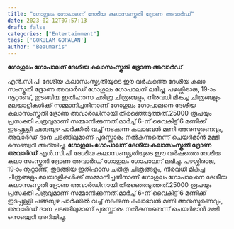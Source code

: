 ```yaml
---
title: "ഗോഗുലം ഗോപാലന് ദേശീയ കലാസംസ്കൃതി ദ്രോണ അവാർഡ്‌"
date: 2023-02-12T07:57:13
draft: false
categories: ["Entertainment"]
tags: ['GOKULAM GOPALAN']
author: "Beaumaris"
---
```


<strong>ഗോഗുലം ഗോപാലന് ദേശീയ കലാസംസ്കൃതി ദ്രോണ അവാർഡ്‌</strong>

എൻ.സി.പി ദേശീയ കലാസംസ്ക്യതിയുടെ ഈ വർഷത്തെ ദേശീയ കലാ സംസ്കൃതി ദ്രോണ അവാർഡ് ഗോഗുലം ഗോപാലന് ലഭിച്ചു. പഴശ്ശിരാജ, 19-ാം നൂറ്റാണ്ട്, തുടങ്ങിയ ഇതിഹാസ ചരിത്ര ചിത്രങ്ങളും, നിരവധി മികച്ച ചിത്രങ്ങളും മലയാളികൾക്ക് സമ്മാനിച്ചതിനാണ് ഗോഗുലം ഗോപാലനെ ദേശീയ കലാസംസ്കൃതി ദ്രോണ അവാർഡിനായി തിരഞ്ഞെടുത്തത്.25000 രൂപയും പ്രസക്തി പത്രവുമാണ് സമ്മാനിക്കുന്നത്.മാർച്ച് 6-ന് വൈകിട്ട് 6 മണിക്ക് ഇടപ്പള്ളി ചങ്ങമ്പുഴ പാർക്കിൽ വച്ച് നടക്കുന്ന കലാഭവൻ മണി അനുസ്മരണവും, അവാർഡ് ദാന ചടങ്ങിലുമാണ് പുരസ്ക്കാരം നൽകുന്നതെന്ന് ചെയർമാൻ മമ്മി സെഞ്ച്വറി അറിയിച്ചു.
**ഗോഗുലം ഗോപാലന് ദേശീയ കലാസംസ്കൃതി ദ്രോണ അവാർഡ്‌** എൻ.സി.പി ദേശീയ കലാസംസ്ക്യതിയുടെ ഈ വർഷത്തെ ദേശീയ കലാ സംസ്കൃതി ദ്രോണ അവാർഡ് ഗോഗുലം ഗോപാലന് ലഭിച്ചു. പഴശ്ശിരാജ, 19-ാം നൂറ്റാണ്ട്, തുടങ്ങിയ ഇതിഹാസ ചരിത്ര ചിത്രങ്ങളും, നിരവധി മികച്ച ചിത്രങ്ങളും മലയാളികൾക്ക് സമ്മാനിച്ചതിനാണ് ഗോഗുലം ഗോപാലനെ ദേശീയ കലാസംസ്കൃതി ദ്രോണ അവാർഡിനായി തിരഞ്ഞെടുത്തത്.25000 രൂപയും പ്രസക്തി പത്രവുമാണ് സമ്മാനിക്കുന്നത്.മാർച്ച് 6-ന് വൈകിട്ട് 6 മണിക്ക് ഇടപ്പള്ളി ചങ്ങമ്പുഴ പാർക്കിൽ വച്ച് നടക്കുന്ന കലാഭവൻ മണി അനുസ്മരണവും, അവാർഡ് ദാന ചടങ്ങിലുമാണ് പുരസ്ക്കാരം നൽകുന്നതെന്ന് ചെയർമാൻ മമ്മി സെഞ്ച്വറി അറിയിച്ചു.
